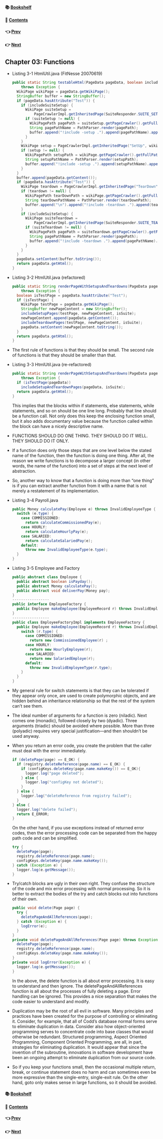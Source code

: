#### &#x1F4DA; [Bookshelf](../)
#### &#x1F4DC; [Contents](./README.md#contents)
#### &#x1F448; [Prev](./Ch02_Meaningful_Names.md)
#### &#x1F449; [Next](./Ch04_Comments.md)

## Chapter 03: Functions

- Listing 3-1 HtmlUtil.java (FitNesse 20070619)
  ```java
  public static String testableHtml(PageData pageData, boolean includeSuiteSetup)
      throws Exception {
    WikiPage wikiPage = pageData.getWikiPage();
    StringBuffer buffer = new StringBuffer();
    if (pageData.hasAttribute("Test")) {
      if (includeSuiteSetup) {
        WikiPage suiteSetup =
            PageCrawlerImpl.getInheritedPage(SuiteResponder.SUITE_SETUP_NAME, wikiPage);
        if (suiteSetup != null) {
          WikiPagePath pagePath = suiteSetup.getPageCrawler().getFullPath(suiteSetup);
          String pagePathName = PathParser.render(pagePath);
          buffer.append("!include -setup .").append(pagePathName).append("\n");
        }
      }
      WikiPage setup = PageCrawlerImpl.getInheritedPage("SetUp", wikiPage);
      if (setup != null) {
        WikiPagePath setupPath = wikiPage.getPageCrawler().getFullPath(setup);
        String setupPathName = PathParser.render(setupPath);
        buffer.append("!include -setup .").append(setupPathName).append("\n");
      }
    }
    buffer.append(pageData.getContent());
    if (pageData.hasAttribute("Test")) {
      WikiPage teardown = PageCrawlerImpl.getInheritedPage("TearDown", wikiPage);
      if (teardown != null) {
        WikiPagePath tearDownPath = wikiPage.getPageCrawler().getFullPath(teardown);
        String tearDownPathName = PathParser.render(tearDownPath);
        buffer.append("\n").append("!include -teardown .").append(tearDownPathName).append("\n");
      }
      if (includeSuiteSetup) {
        WikiPage suiteTeardown =
            PageCrawlerImpl.getInheritedPage(SuiteResponder.SUITE_TEARDOWN_NAME, wikiPage);
        if (suiteTeardown != null) {
          WikiPagePath pagePath = suiteTeardown.getPageCrawler().getFullPath (suiteTeardown);
          String pagePathName = PathParser.render(pagePath);
          buffer.append("!include -teardown .").append(pagePathName).append("\n");
        }
      }
    }
    pageData.setContent(buffer.toString());
    return pageData.getHtml();
  }
  ```

- Listing 3-2 HtmlUtil.java (refactored)
  ```java
  public static String renderPageWithSetupsAndTeardowns(PageData pageData, boolean isSuite)
      throws Exception {
    boolean isTestPage = pageData.hasAttribute("Test");
    if (isTestPage) {
      WikiPage testPage = pageData.getWikiPage();
      StringBuffer newPageContent = new StringBuffer();
      includeSetupPages(testPage, newPageContent, isSuite);
      newPageContent.append(pageData.getContent());
      includeTeardownPages(testPage, newPageContent, isSuite);
      pageData.setContent(newPageContent.toString());
    }
    return pageData.getHtml();
  }
  ```

- The first rule of functions is that they should be small. The second rule of functions is that they should be smaller than that.

- Listing 3-3 HtmlUtil.java (re-refactored)
  ```java
  public static String renderPageWithSetupsAndTeardowns(PageData pageData, boolean isSuite)
      throws Exception {
    if (isTestPage(pageData))
      includeSetupAndTeardownPages(pageData, isSuite);
    return pageData.getHtml();
  }
  ```
	This implies that the blocks within if statements, else statements, while statements, and so on should be one line long. Probably that line should be a function call. Not only does this keep the enclosing function small, but it also adds documentary value because the function called within the block can have a nicely descriptive name.

- FUNCTIONS SHOULD DO ONE THING. THEY SHOULD DO IT WELL. THEY SHOULD DO IT ONLY.

- If a function does only those steps that are one level below the stated name of the function, then the function is doing one thing. After all, the reason we write functions is to decompose a larger concept (in other words, the name of the function) into a set of steps at the next level of abstraction.

- So, another way to know that a function is doing more than “one thing” is if you can extract another function from it with a name that is not merely a restatement of its implementation.

- Listing 3-4 Payroll.java
  ```java
  public Money calculatePay(Employee e) throws InvalidEmployeeType {
    switch (e.type) {
      case COMMISSIONED:
        return calculateCommissionedPay(e);
      case HOURLY:
        return calculateHourlyPay(e);
      case SALARIED:
        return calculateSalariedPay(e);
      default:
        throw new InvalidEmployeeType(e.type);
    }
  }
  ```

- Listing 3-5 Employee and Factory
  ```java
  public abstract class Employee {
    public abstract boolean isPayday();
    public abstract Money calculatePay();
    public abstract void deliverPay(Money pay);
  }
  -----------------
  public interface EmployeeFactory {
    public Employee makeEmployee(EmployeeRecord r) throws InvalidEmployeeType;
  }
  -----------------
  public class EmployeeFactoryImpl implements EmployeeFactory {
    public Employee makeEmployee(EmployeeRecord r) throws InvalidEmployeeType {
      switch (r.type) {
        case COMMISSIONED:
          return new CommissionedEmployee(r) ;
        case HOURLY:
          return new HourlyEmployee(r);
        case SALARIED:
          return new SalariedEmploye(r);
        default:
          throw new InvalidEmployeeType(r.type);
      }
    }
  }
  ```

- My general rule for switch statements is that they can be tolerated if they appear only once, are used to create polymorphic objects, and are hidden behind an inheritance relationship so that the rest of the system can’t see them.

- The ideal number of arguments for a function is zero (niladic). Next comes one (monadic), followed closely by two (dyadic). Three arguments (triadic) should be avoided where possible. More than three (polyadic) requires very special justification—and then shouldn’t be used anyway.

- When you return an error code, you create the problem that the caller must deal with the error immediately.
  ```java
  if (deletePage(page) == E_OK) {
    if (registry.deleteReference(page.name) == E_OK) {
      if (configKeys.deleteKey(page.name.makeKey()) == E_OK){
        logger.log("page deleted");
      } else {
        logger.log("configKey not deleted");
      }
    } else {
      logger.log("deleteReference from registry failed");
    }
  } else {
    logger.log("delete failed");
    return E_ERROR;
  }
  ```
	On the other hand, if you use exceptions instead of returned error codes, then the error processing code can be separated from the happy path code and can be simplified.
  ```java
  try {
    deletePage(page);
    registry.deleteReference(page.name);
    configKeys.deleteKey(page.name.makeKey());
  } catch (Exception e) {
    logger.log(e.getMessage());
  }
  ```

- Try/catch blocks are ugly in their own right. They confuse the structure of the code and mix error processing with normal processing. So it is better to extract the bodies of the try and catch blocks out into functions of their own.
  ```java
  public void delete(Page page) {
    try {
      deletePageAndAllReferences(page);
    } catch (Exception e) {
      logError(e);
    }
  }
  private void deletePageAndAllReferences(Page page) throws Exception {
    deletePage(page);
    registry.deleteReference(page.name);
    configKeys.deleteKey(page.name.makeKey());
  }
  private void logError(Exception e) {
    logger.log(e.getMessage());
  }
  ```
	In the above, the delete function is all about error processing. It is easy to understand and then ignore. The deletePageAndAllReferences function is all about the processes of fully deleting a page. Error handling can be ignored. This provides a nice separation that makes the code easier to understand and modify.

- Duplication may be the root of all evil in software. Many principles and practices have been created for the purpose of controlling or eliminating it. Consider, for example, that all of Codd’s database normal forms serve to eliminate duplication in data. Consider also how object-oriented programming serves to concentrate code into base classes that would otherwise be redundant. Structured programming, Aspect Oriented Programming, Component Oriented Programming, are all, in part, strategies for eliminating duplication. It would appear that since the invention of the subroutine, innovations in software development have been an ongoing attempt to eliminate duplication from our source code.

- So if you keep your functions small, then the occasional multiple return, break, or continue statement does no harm and can sometimes even be more expressive than the single-entry, single-exit rule. On the other hand, goto only makes sense in large functions, so it should be avoided.

#### &#x1F4DA; [Bookshelf](../)
#### &#x1F4DC; [Contents](./README.md#contents)
#### &#x1F448; [Prev](./Ch02_Meaningful_Names.md)
#### &#x1F449; [Next](./Ch04_Comments.md)